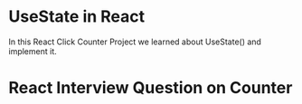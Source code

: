 # UseState in React

In this React Click Counter Project we learned about UseState() and implement it.

# React Interview Question on Counter 



